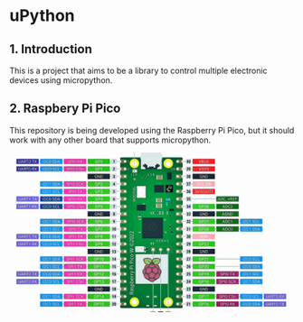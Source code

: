 # uPython

## 1. Introduction
This is a project that aims to be a library to control multiple electronic devices using micropython.

## 2. Raspbery Pi Pico
This repository is being developed using the Raspberry Pi Pico, but it should work with any other board that supports micropython.

![raspberry_pi_pinout.png](images/raspberry_pi_pinout.png)

